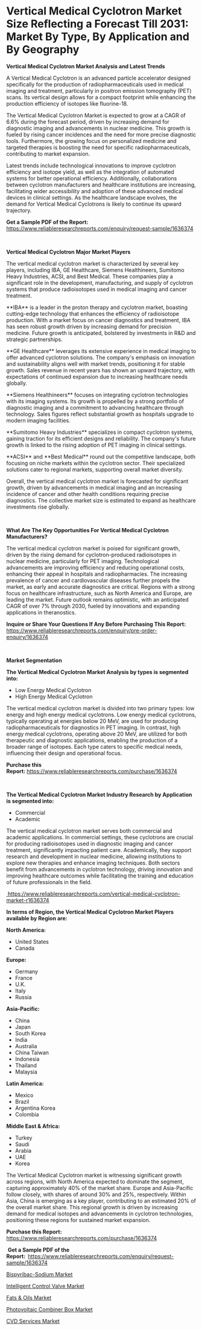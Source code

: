 <p><h1>Vertical Medical Cyclotron Market Size Reflecting a Forecast Till 2031: Market By Type, By Application and By Geography</h1></p><p><strong>Vertical Medical Cyclotron Market Analysis and Latest Trends</strong></p>
<p><p>A Vertical Medical Cyclotron is an advanced particle accelerator designed specifically for the production of radiopharmaceuticals used in medical imaging and treatment, particularly in positron emission tomography (PET) scans. Its vertical design allows for a compact footprint while enhancing the production efficiency of isotopes like fluorine-18. </p><p>The Vertical Medical Cyclotron Market is expected to grow at a CAGR of 6.6% during the forecast period, driven by increasing demand for diagnostic imaging and advancements in nuclear medicine. This growth is fueled by rising cancer incidences and the need for more precise diagnostic tools. Furthermore, the growing focus on personalized medicine and targeted therapies is boosting the need for specific radiopharmaceuticals, contributing to market expansion. </p><p>Latest trends include technological innovations to improve cyclotron efficiency and isotope yield, as well as the integration of automated systems for better operational efficiency. Additionally, collaborations between cyclotron manufacturers and healthcare institutions are increasing, facilitating wider accessibility and adoption of these advanced medical devices in clinical settings. As the healthcare landscape evolves, the demand for Vertical Medical Cyclotrons is likely to continue its upward trajectory.</p></p>
<p><strong>Get a Sample PDF of the Report:&nbsp;</strong> <a href="https://www.reliableresearchreports.com/enquiry/request-sample/1636374?utm_campaign=117&utm_medium=2&utm_source=Github&utm_content=ia&utm_term=18102024&utm_id=vertical-medical-cyclotron">https://www.reliableresearchreports.com/enquiry/request-sample/1636374</a></p>
<p>&nbsp;</p>
<p><strong>Vertical Medical Cyclotron Major Market Players</strong></p>
<p><p>The vertical medical cyclotron market is characterized by several key players, including IBA, GE Healthcare, Siemens Healthineers, Sumitomo Heavy Industries, ACSI, and Best Medical. These companies play a significant role in the development, manufacturing, and supply of cyclotron systems that produce radioisotopes used in medical imaging and cancer treatment.</p><p>**IBA** is a leader in the proton therapy and cyclotron market, boasting cutting-edge technology that enhances the efficiency of radioisotope production. With a market focus on cancer diagnostics and treatment, IBA has seen robust growth driven by increasing demand for precision medicine. Future growth is anticipated, bolstered by investments in R&D and strategic partnerships.</p><p>**GE Healthcare** leverages its extensive experience in medical imaging to offer advanced cyclotron solutions. The company's emphasis on innovation and sustainability aligns well with market trends, positioning it for stable growth. Sales revenue in recent years has shown an upward trajectory, with expectations of continued expansion due to increasing healthcare needs globally.</p><p>**Siemens Healthineers** focuses on integrating cyclotron technologies with its imaging systems. Its growth is propelled by a strong portfolio of diagnostic imaging and a commitment to advancing healthcare through technology. Sales figures reflect substantial growth as hospitals upgrade to modern imaging facilities.</p><p>**Sumitomo Heavy Industries** specializes in compact cyclotron systems, gaining traction for its efficient designs and reliability. The company's future growth is linked to the rising adoption of PET imaging in clinical settings.</p><p>**ACSI** and **Best Medical** round out the competitive landscape, both focusing on niche markets within the cyclotron sector. Their specialized solutions cater to regional markets, supporting overall market diversity.</p><p>Overall, the vertical medical cyclotron market is forecasted for significant growth, driven by advancements in medical imaging and an increasing incidence of cancer and other health conditions requiring precise diagnostics. The collective market size is estimated to expand as healthcare investments rise globally.</p></p>
<p>&nbsp;</p>
<p><strong>What Are The Key Opportunities For Vertical Medical Cyclotron Manufacturers?</strong></p>
<p><p>The vertical medical cyclotron market is poised for significant growth, driven by the rising demand for cyclotron-produced radioisotopes in nuclear medicine, particularly for PET imaging. Technological advancements are improving efficiency and reducing operational costs, enhancing their appeal in hospitals and radiopharmacies. The increasing prevalence of cancer and cardiovascular diseases further propels the market, as early and accurate diagnostics are critical. Regions with a strong focus on healthcare infrastructure, such as North America and Europe, are leading the market. Future outlook remains optimistic, with an anticipated CAGR of over 7% through 2030, fueled by innovations and expanding applications in theranostics.</p></p>
<p><strong>Inquire or Share Your Questions If Any Before Purchasing This Report:</strong> <a href="https://www.reliableresearchreports.com/enquiry/pre-order-enquiry/1636374?utm_campaign=117&utm_medium=2&utm_source=Github&utm_content=ia&utm_term=18102024&utm_id=vertical-medical-cyclotron">https://www.reliableresearchreports.com/enquiry/pre-order-enquiry/1636374</a></p>
<p>&nbsp;</p>
<p><strong>Market Segmentation</strong></p>
<p><strong>The Vertical Medical Cyclotron Market Analysis by types is segmented into:</strong></p>
<p><ul><li>Low Energy Medical Cyclotron</li><li>High Energy Medical Cyclotron</li></ul></p>
<p><p>The vertical medical cyclotron market is divided into two primary types: low energy and high energy medical cyclotrons. Low energy medical cyclotrons, typically operating at energies below 20 MeV, are used for producing radiopharmaceuticals for diagnostics in PET imaging. In contrast, high energy medical cyclotrons, operating above 20 MeV, are utilized for both therapeutic and diagnostic applications, enabling the production of a broader range of isotopes. Each type caters to specific medical needs, influencing their design and operational focus.</p></p>
<p><strong>Purchase this Report:&nbsp;</strong><a href="https://www.reliableresearchreports.com/purchase/1636374?utm_campaign=117&utm_medium=2&utm_source=Github&utm_content=ia&utm_term=18102024&utm_id=vertical-medical-cyclotron">https://www.reliableresearchreports.com/purchase/1636374</a></p>
<p>&nbsp;</p>
<p><strong>The Vertical Medical Cyclotron Market Industry Research by Application is segmented into:</strong></p>
<p><ul><li>Commercial</li><li>Academic</li></ul></p>
<p><p>The vertical medical cyclotron market serves both commercial and academic applications. In commercial settings, these cyclotrons are crucial for producing radioisotopes used in diagnostic imaging and cancer treatment, significantly impacting patient care. Academically, they support research and development in nuclear medicine, allowing institutions to explore new therapies and enhance imaging techniques. Both sectors benefit from advancements in cyclotron technology, driving innovation and improving healthcare outcomes while facilitating the training and education of future professionals in the field.</p></p>
<p><a href="https://www.reliableresearchreports.com/vertical-medical-cyclotron-market-r1636374?utm_campaign=117&utm_medium=2&utm_source=Github&utm_content=ia&utm_term=18102024&utm_id=vertical-medical-cyclotron">&nbsp;https://www.reliableresearchreports.com/vertical-medical-cyclotron-market-r1636374</a></p>
<p><strong>In terms of Region, the Vertical Medical Cyclotron Market Players available by Region are:</strong></p>
<p>
    <p> <strong> North America: </strong>
        <ul>
            <li>United States</li>
            <li>Canada</li>
        </ul>
        </p> 
    <p> <strong> Europe: </strong>
        <ul>
            <li>Germany</li>
            <li>France</li>
            <li>U.K.</li>
            <li>Italy</li>
            <li>Russia</li>
        </ul>
        </p> 
    <p> <strong> Asia-Pacific: </strong>
        <ul>
            <li>China</li>
            <li>Japan</li>
            <li>South Korea</li>
            <li>India</li>
            <li>Australia</li>
            <li>China Taiwan</li>
            <li>Indonesia</li>
            <li>Thailand</li>
            <li>Malaysia</li>
        </ul>
        </p> 
    <p> <strong> Latin America: </strong>
        <ul>
            <li>Mexico</li>
            <li>Brazil</li>
            <li>Argentina Korea</li>
            <li>Colombia</li>
        </ul>
        </p> 
    <p> <strong> Middle East & Africa: </strong>
        <ul>
            <li>Turkey</li>
            <li>Saudi</li>
            <li>Arabia</li>
            <li>UAE</li>
            <li>Korea</li>
        </ul>
    </p>
    </p>
<p><p>The Vertical Medical Cyclotron market is witnessing significant growth across regions, with North America expected to dominate the segment, capturing approximately 40% of the market share. Europe and Asia-Pacific follow closely, with shares of around 30% and 25%, respectively. Within Asia, China is emerging as a key player, contributing to an estimated 20% of the overall market share. This regional growth is driven by increasing demand for medical isotopes and advancements in cyclotron technologies, positioning these regions for sustained market expansion.</p></p>
<p><strong>Purchase this Report: </strong><a href="https://www.reliableresearchreports.com/purchase/1636374?utm_campaign=117&utm_medium=2&utm_source=Github&utm_content=ia&utm_term=18102024&utm_id=vertical-medical-cyclotron">https://www.reliableresearchreports.com/purchase/1636374</a></p>
<p>&nbsp;<strong>Get a Sample PDF of the Report:&nbsp;&nbsp;</strong><a href="https://www.reliableresearchreports.com/enquiry/request-sample/1636374?utm_campaign=117&utm_medium=2&utm_source=Github&utm_content=ia&utm_term=18102024&utm_id=vertical-medical-cyclotron">https://www.reliableresearchreports.com/enquiry/request-sample/1636374</a></p>
<p><strong></strong></p>
<p><p><a href="https://github.com/Alanbrewer218/Market-Research-Report-List-1/blob/main/bispyribac-sodium-market.md?utm_campaign=117&utm_medium=2&utm_source=Github&utm_content=ia&utm_term=18102024&utm_id=vertical-medical-cyclotron">Bispyribac-Sodium Market</a></p><p><a href="https://issuu.com/reportprime-2/docs/intelligent-control-valve-market-si_e47f2b2491a59e?utm_campaign=117&utm_medium=2&utm_source=Github&utm_content=ia&utm_term=18102024&utm_id=vertical-medical-cyclotron">Intelligent Control Valve Market</a></p><p><a href="https://www.linkedin.com/pulse/fats-oils-sector-surge-74-growth-roadmap-2031-advanced-res-vhzhe?utm_campaign=117&utm_medium=2&utm_source=Github&utm_content=ia&utm_term=18102024&utm_id=vertical-medical-cyclotron">Fats & Oils Market</a></p><p><a href="https://issuu.com/reportprime-2/docs/photovoltaic-combiner-box-market-si_9c34881aa39321?utm_campaign=117&utm_medium=2&utm_source=Github&utm_content=ia&utm_term=18102024&utm_id=vertical-medical-cyclotron">Photovoltaic Combiner Box Market</a></p><p><a href="https://www.linkedin.com/pulse/cvd-services-market-overview-regional-outlook-competitive-0mw6f?utm_campaign=117&utm_medium=2&utm_source=Github&utm_content=ia&utm_term=18102024&utm_id=vertical-medical-cyclotron">CVD Services Market</a></p></p>